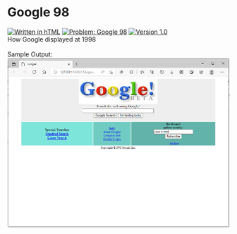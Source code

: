 # Google 98
[![Written in hTML](https://img.shields.io/badge/language-HTML-green)](#)
[![Problem: Google 98](https://img.shields.io/badge/problem-Google%2098-important)](#)
[![Version 1.0](https://img.shields.io/badge/version-1.0-informational)](#)\
How Google displayed at 1998
\
\
Sample Output:\
[![Sample Output](/assets/images/cssgoogle98.png)](#)

